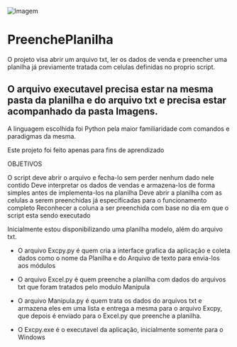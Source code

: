 ![Imagem](https://github.com/RafaelLisboa/PreenchePlanilha/blob/master/Imagens/Capturar.JPG)





# PreenchePlanilha
O projeto visa abrir um arquivo txt, ler os dados de venda e preencher uma planilha já previamente tratada com celulas definidas no proprio script.

## O arquivo executavel precisa estar na mesma pasta da planilha e do arquivo txt e precisa estar acompanhado da pasta Imagens. 

A linguagem escolhida foi Python pela maior familiaridade com comandos e paradigmas da mesma.

Este projeto foi feito apenas para fins de aprendizado

OBJETIVOS

O script deve abrir o arquivo e fecha-lo sem perder nenhum dado nele contido
Deve interpretar os dados de vendas e armazena-los de forma simples antes de implementa-los na planilha
Deve abrir a planilha com as celulas a serem preenchidas já  especificadas para o funcionamento completo
Reconhecer a coluna a ser preenchida com base no dia em que o script esta sendo executado

Inicialmente estou disponibilizando uma planilha modelo, além do arquivo txt.

- O arquivo Excpy.py é quem cria a interface grafica da aplicação e coleta dados como o nome da Planilha e do Arquivo de texto para envia-los aos módulos

- O arquivo Excel.py é quem preenche a planilha com dados do arquivos txt que foram tratados pelo modulo Manipula

- O arquivo Manipula.py é quem trata os dados do arquivos txt e armazena eles em uma lista e entrega a mesma para o arquivo Excpy, que depois é enviado para o Excel.py que preenche a planilha.

- O Excpy.exe é o executavel da aplicação, inicialmente somente para o Windows
